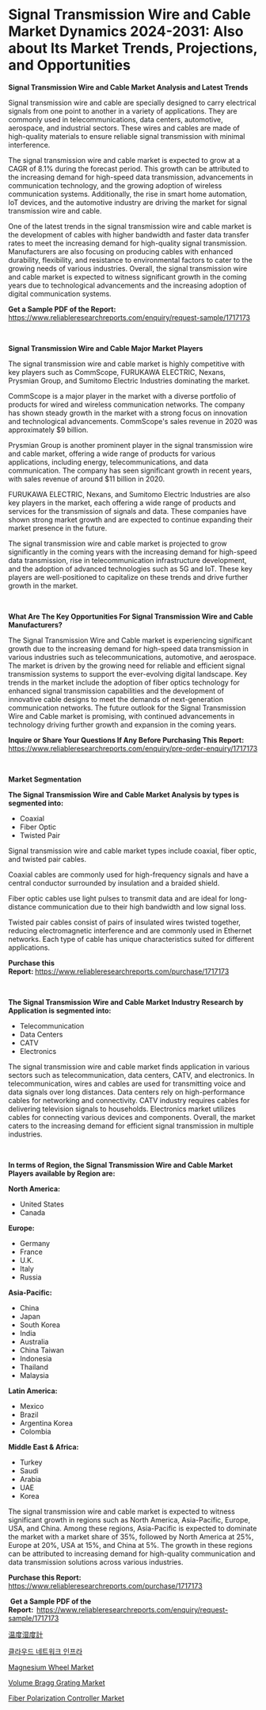 <p><h1>Signal Transmission Wire and Cable Market Dynamics 2024-2031: Also about Its Market Trends, Projections, and Opportunities</h1></p><p><strong>Signal Transmission Wire and Cable Market Analysis and Latest Trends</strong></p>
<p><p>Signal transmission wire and cable are specially designed to carry electrical signals from one point to another in a variety of applications. They are commonly used in telecommunications, data centers, automotive, aerospace, and industrial sectors. These wires and cables are made of high-quality materials to ensure reliable signal transmission with minimal interference.</p><p>The signal transmission wire and cable market is expected to grow at a CAGR of 8.1% during the forecast period. This growth can be attributed to the increasing demand for high-speed data transmission, advancements in communication technology, and the growing adoption of wireless communication systems. Additionally, the rise in smart home automation, IoT devices, and the automotive industry are driving the market for signal transmission wire and cable.</p><p>One of the latest trends in the signal transmission wire and cable market is the development of cables with higher bandwidth and faster data transfer rates to meet the increasing demand for high-quality signal transmission. Manufacturers are also focusing on producing cables with enhanced durability, flexibility, and resistance to environmental factors to cater to the growing needs of various industries. Overall, the signal transmission wire and cable market is expected to witness significant growth in the coming years due to technological advancements and the increasing adoption of digital communication systems.</p></p>
<p><strong>Get a Sample PDF of the Report:&nbsp;</strong> <a href="https://www.reliableresearchreports.com/enquiry/request-sample/1717173">https://www.reliableresearchreports.com/enquiry/request-sample/1717173</a></p>
<p>&nbsp;</p>
<p><strong>Signal Transmission Wire and Cable Major Market Players</strong></p>
<p><p>The signal transmission wire and cable market is highly competitive with key players such as CommScope, FURUKAWA ELECTRIC, Nexans, Prysmian Group, and Sumitomo Electric Industries dominating the market. </p><p>CommScope is a major player in the market with a diverse portfolio of products for wired and wireless communication networks. The company has shown steady growth in the market with a strong focus on innovation and technological advancements. CommScope's sales revenue in 2020 was approximately $9 billion.</p><p>Prysmian Group is another prominent player in the signal transmission wire and cable market, offering a wide range of products for various applications, including energy, telecommunications, and data communication. The company has seen significant growth in recent years, with sales revenue of around $11 billion in 2020.</p><p>FURUKAWA ELECTRIC, Nexans, and Sumitomo Electric Industries are also key players in the market, each offering a wide range of products and services for the transmission of signals and data. These companies have shown strong market growth and are expected to continue expanding their market presence in the future.</p><p>The signal transmission wire and cable market is projected to grow significantly in the coming years with the increasing demand for high-speed data transmission, rise in telecommunication infrastructure development, and the adoption of advanced technologies such as 5G and IoT. These key players are well-positioned to capitalize on these trends and drive further growth in the market.</p></p>
<p>&nbsp;</p>
<p><strong>What Are The Key Opportunities For Signal Transmission Wire and Cable Manufacturers?</strong></p>
<p><p>The Signal Transmission Wire and Cable market is experiencing significant growth due to the increasing demand for high-speed data transmission in various industries such as telecommunications, automotive, and aerospace. The market is driven by the growing need for reliable and efficient signal transmission systems to support the ever-evolving digital landscape. Key trends in the market include the adoption of fiber optics technology for enhanced signal transmission capabilities and the development of innovative cable designs to meet the demands of next-generation communication networks. The future outlook for the Signal Transmission Wire and Cable market is promising, with continued advancements in technology driving further growth and expansion in the coming years.</p></p>
<p><strong>Inquire or Share Your Questions If Any Before Purchasing This Report:</strong> <a href="https://www.reliableresearchreports.com/enquiry/pre-order-enquiry/1717173">https://www.reliableresearchreports.com/enquiry/pre-order-enquiry/1717173</a></p>
<p>&nbsp;</p>
<p><strong>Market Segmentation</strong></p>
<p><strong>The Signal Transmission Wire and Cable Market Analysis by types is segmented into:</strong></p>
<p><ul><li>Coaxial</li><li>Fiber Optic</li><li>Twisted Pair</li></ul></p>
<p><p>Signal transmission wire and cable market types include coaxial, fiber optic, and twisted pair cables. </p><p>Coaxial cables are commonly used for high-frequency signals and have a central conductor surrounded by insulation and a braided shield. </p><p>Fiber optic cables use light pulses to transmit data and are ideal for long-distance communication due to their high bandwidth and low signal loss. </p><p>Twisted pair cables consist of pairs of insulated wires twisted together, reducing electromagnetic interference and are commonly used in Ethernet networks. Each type of cable has unique characteristics suited for different applications.</p></p>
<p><strong>Purchase this Report:&nbsp;</strong><a href="https://www.reliableresearchreports.com/purchase/1717173">https://www.reliableresearchreports.com/purchase/1717173</a></p>
<p>&nbsp;</p>
<p><strong>The Signal Transmission Wire and Cable Market Industry Research by Application is segmented into:</strong></p>
<p><ul><li>Telecommunication</li><li>Data Centers</li><li>CATV</li><li>Electronics</li></ul></p>
<p><p>The signal transmission wire and cable market finds application in various sectors such as telecommunication, data centers, CATV, and electronics. In telecommunication, wires and cables are used for transmitting voice and data signals over long distances. Data centers rely on high-performance cables for networking and connectivity. CATV industry requires cables for delivering television signals to households. Electronics market utilizes cables for connecting various devices and components. Overall, the market caters to the increasing demand for efficient signal transmission in multiple industries.</p></p>
<p>&nbsp;</p>
<p><strong>In terms of Region, the Signal Transmission Wire and Cable Market Players available by Region are:</strong></p>
<p>
    <p> <strong> North America: </strong>
        <ul>
            <li>United States</li>
            <li>Canada</li>
        </ul>
        </p> 
    <p> <strong> Europe: </strong>
        <ul>
            <li>Germany</li>
            <li>France</li>
            <li>U.K.</li>
            <li>Italy</li>
            <li>Russia</li>
        </ul>
        </p> 
    <p> <strong> Asia-Pacific: </strong>
        <ul>
            <li>China</li>
            <li>Japan</li>
            <li>South Korea</li>
            <li>India</li>
            <li>Australia</li>
            <li>China Taiwan</li>
            <li>Indonesia</li>
            <li>Thailand</li>
            <li>Malaysia</li>
        </ul>
        </p> 
    <p> <strong> Latin America: </strong>
        <ul>
            <li>Mexico</li>
            <li>Brazil</li>
            <li>Argentina Korea</li>
            <li>Colombia</li>
        </ul>
        </p> 
    <p> <strong> Middle East & Africa: </strong>
        <ul>
            <li>Turkey</li>
            <li>Saudi</li>
            <li>Arabia</li>
            <li>UAE</li>
            <li>Korea</li>
        </ul>
    </p>
    </p>
<p><p>The signal transmission wire and cable market is expected to witness significant growth in regions such as North America, Asia-Pacific, Europe, USA, and China. Among these regions, Asia-Pacific is expected to dominate the market with a market share of 35%, followed by North America at 25%, Europe at 20%, USA at 15%, and China at 5%. The growth in these regions can be attributed to increasing demand for high-quality communication and data transmission solutions across various industries.</p></p>
<p><strong>Purchase this Report: </strong><a href="https://www.reliableresearchreports.com/purchase/1717173">https://www.reliableresearchreports.com/purchase/1717173</a></p>
<p>&nbsp;<strong>Get a Sample PDF of the Report:&nbsp;&nbsp;</strong><a href="https://www.reliableresearchreports.com/enquiry/request-sample/1717173">https://www.reliableresearchreports.com/enquiry/request-sample/1717173</a></p>
<p><strong></strong></p>
<p><p><a href="https://github.com/ycmtqqhvk3273/Market-Research-Report-List-1/blob/main/803840510640.md">温度湿度計</a></p><p><a href="https://github.com/ZacharyScthmitt4465/Market-Research-Report-List-1/blob/main/66388439798.md">클라우드 네트워크 인프라</a></p><p><a href="https://issuu.com/reportprime-2/docs/magnesium-wheel-market-size-2030.pptx">Magnesium Wheel Market</a></p><p><a href="https://github.com/santosh758595/Market-Research-Report-List-3/blob/main/volume-bragg-grating-market.md">Volume Bragg Grating Market</a></p><p><a href="https://github.com/elizabethdagraca/Market-Research-Report-List-2/blob/main/fiber-polarization-controller-market.md">Fiber Polarization Controller Market</a></p></p>